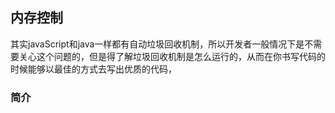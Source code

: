 ## 内存控制

其实javaScript和java一样都有自动垃圾回收机制，所以开发者一般情况下是不需要关心这个问题的，但是得了解垃圾回收机制是怎么运行的，从而在你书写代码的时候能够以最佳的方式去写出优质的代码，

### 简介
